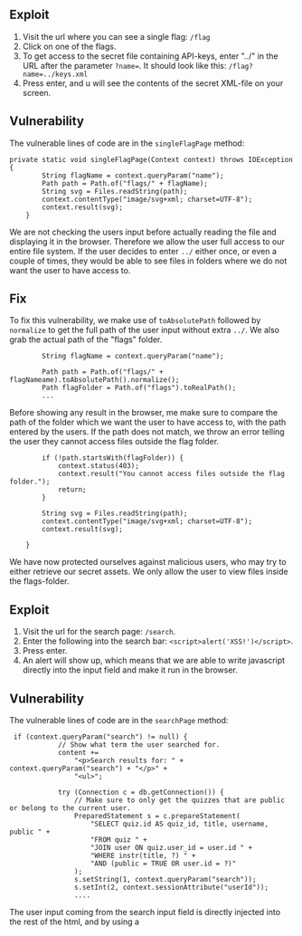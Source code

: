 ## Exploit

1. Visit the url where you can see a single flag:  `/flag`
2. Click on one of the flags.
3. To get access to the secret file containing API-keys, enter "../" in the URL after the parameter `?name=`. It should look like this: `/flag?name=../keys.xml`
4. Press enter, and u will see the contents of the secret XML-file on your screen.

## Vulnerability

The vulnerable lines of code are in the `singleFlagPage` method:
```
private static void singleFlagPage(Context context) throws IOException {
        String flagName = context.queryParam("name");
        Path path = Path.of("flags/" + flagName);
        String svg = Files.readString(path);
        context.contentType("image/svg+xml; charset=UTF-8");
        context.result(svg);
    }
```
We are not checking the users input before actually reading the file and displaying it in the browser. Therefore we allow the user full access to our entire file system. If the user decides to enter `../` either once, or even a couple of times, they would be able to see files in folders where we do not want the user to have access to.

## Fix

To fix this vulnerability, we make use of `toAbsolutePath` followed by `normalize` to get the full path of the user input without extra `../`. We also grab the actual path of the "flags" folder.
```
        String flagName = context.queryParam("name");

        Path path = Path.of("flags/" + flagNameame).toAbsolutePath().normalize();
        Path flagFolder = Path.of("flags").toRealPath();   
        ...
```
Before showing any result in the browser, me make sure to compare the path of the folder which we want the user to have access to, with the path entered by the users. If the path does not match, we throw an error telling the user they cannot access files outside the flag folder.
```
        if (!path.startsWith(flagFolder)) {
            context.status(403);
            context.result("You cannot access files outside the flag folder.");
            return;
        }

        String svg = Files.readString(path);
        context.contentType("image/svg+xml; charset=UTF-8");
        context.result(svg);

    }
```
We have now protected ourselves against malicious users, who may try to either retrieve our secret assets. We only allow the user to view files inside the flags-folder.  


## Exploit

1. Visit the url for the search page:  `/search`.
2. Enter the following into the search bar: `<script>alert('XSS!')</script>`.
3. Press enter.
4. An alert will show up, which means that we are able to write javascript directly into the input field and make it run in the browser.

## Vulnerability

The vulnerable lines of code are in the `searchPage` method:
```
 if (context.queryParam("search") != null) {
            // Show what term the user searched for.
            content +=
                "<p>Search results for: " + context.queryParam("search") + "</p>" +
                "<ul>";

            try (Connection c = db.getConnection()) {
                // Make sure to only get the quizzes that are public or belong to the current user.
                PreparedStatement s = c.prepareStatement(
                    "SELECT quiz.id AS quiz_id, title, username, public " +
                    "FROM quiz " +
                    "JOIN user ON quiz.user_id = user.id " +
                    "WHERE instr(title, ?) " +
                    "AND (public = TRUE OR user.id = ?)"
                );
                s.setString(1, context.queryParam("search"));
                s.setInt(2, context.sessionAttribute("userId"));
                ....
```
The user input coming from the search input field is directly injected into the rest of the html, and by using a <script> tag, it will therefore also be interpreted by the browser as an html-element. To be more concrete, a tag used to run javascript. Here we are simply showing that running scripts in the browser is possible by showing an innocent browser alert, but if an attacker really wanted to, they could cause serious harm to your website visitors. For example by creating fake password forms, malicious links, and a whole lot more.

## Fix

To fix this vulnerability, we make use of `Encoder`, which is a class from the Owasp library which specializes in web security. The Encoder changes the way the `<script>` tag is interpreted by the browser. Import the following: `import org.owasp.encoder.Encode`. All we need to do other than to import, is to wrap our input inside of an Encoder-object, and the input will be interpreted as just a plain String by the browser:
```
 ...       
 "<p>Search results for: " + Encode.forHtml(context.queryParam("search")) + "</p>" + "<ul>";  
 ...       
```
We have now protected ourselves against malicious users, who may try to run damaging code inside the search input field on our website. 
        
        
## Exploit
        
1. Register an account at `/register`.
2. Log in to the website.
3. Go to `/create` and fill in the form to make a quiz.
4. In the title-input, enter `<script>alert('XSS!')</script>`.
5. Go to the play-page at `/play`.
6. As soon as the page loads, the script will run as it gets pulled from the database.
        
        
        
        
